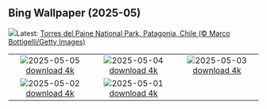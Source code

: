 ## Bing Wallpaper (2025-05)
![](https://www.bing.com/th?id=OHR.TorresChile_EN-CA6313308803_UHD.jpg&w=1000)Latest: [Torres del Paine National Park, Patagonia, Chile (© Marco Bottigelli/Getty Images)](https://www.bing.com/th?id=OHR.TorresChile_EN-CA6313308803_UHD.jpg)

|      |      |      |
| :----: | :----: | :----: |
|![](https://www.bing.com/th?id=OHR.SevilleNaboo_EN-CA6053548784_UHD.jpg&pid=hp&w=384&h=216&rs=1&c=4)2025-05-05 [download 4k](https://www.bing.com/th?id=OHR.SevilleNaboo_EN-CA6053548784_UHD.jpg)|![](https://www.bing.com/th?id=OHR.ArchesGalaxy_EN-CA8569224386_UHD.jpg&pid=hp&w=384&h=216&rs=1&c=4)2025-05-04 [download 4k](https://www.bing.com/th?id=OHR.ArchesGalaxy_EN-CA8569224386_UHD.jpg)|![](https://www.bing.com/th?id=OHR.BrazilHeron_EN-CA7612661930_UHD.jpg&pid=hp&w=384&h=216&rs=1&c=4)2025-05-03 [download 4k](https://www.bing.com/th?id=OHR.BrazilHeron_EN-CA7612661930_UHD.jpg)|
|![](https://www.bing.com/th?id=OHR.PinkPlumeria_EN-CA9604595582_UHD.jpg&pid=hp&w=384&h=216&rs=1&c=4)2025-05-02 [download 4k](https://www.bing.com/th?id=OHR.PinkPlumeria_EN-CA9604595582_UHD.jpg)|![](https://www.bing.com/th?id=OHR.ColtraneBand_EN-CA8272011820_UHD.jpg&pid=hp&w=384&h=216&rs=1&c=4)2025-05-01 [download 4k](https://www.bing.com/th?id=OHR.ColtraneBand_EN-CA8272011820_UHD.jpg)|